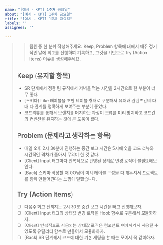```yaml
---
name: "[예시 - KPT] 1주차 금요일"
about: "[예시 - KPT] 1주차 금요일"
title: "[예시 - KPT] 1주차 금요일"
labels: ''
assignees: ''

---
```


> > 팀원 중 한 분이 작성해주세요.
> > Keep, Problem 항목에 대해서 매주 정기적인 날에 회고를 진행하여 기록하고, 그것을 기반으로 Try (Action Items)  이슈를 생성해주세요.
> 
> ## Keep (유지할 항목)
> * SR 단계에서 정한 팀 규칙에서 저녁을 먹는 시간을 2시간으로 한 부분이 너무 좋다.
> * [스키마] Like 테이블을 조인 테이블 형태로 구분해서 유저와 컨텐츠간의 다 대 다 관계를 명확하게 보여주는 부분이 좋았다.
> * 코드리뷰를 통해서 브랜치를 머지하는 과정이 오류를 미리 방지하고 코드간의 컨벤션을 유지하는 것에 큰 도움이 됐다.
> 
> ## Problem (문제라고 생각하는 항목)
> * 매일 오후 2시 30분에 진행하는 중간 보고 시간은 5시에 있을 코드 리뷰와 시간적인 격차가 좁아서 무의미 한 것 같다.
> * [Client] Input 태그마다 반복적으로 반영된 상태값 변경 로직이 불필요해보인다.
> * [Back] 스키마 작성할 때 OO님이 미리 테이블 구성을 다 해두셔서 프로젝트를 함께 만들어간다는 느낌이 덜했습니다.
> 
> ## Try (Action Items)
> * [ ]  다음주 회고 전까지는 2시 30분 중간 보고 시간을 빼고 진행해보자.
> * [ ]  [Client] Input 태그의 상태값 변경 로직을 Hook 함수로 구분해서 모듈화하자.
> * [ ]  [Client] 반복적으로 사용되는 상태값 로직은 컴포넌트 여기저기서 사용될 수 있도록 유틸리티 함수로 만들어서 모듈화하자.
> * [ ]  [Back] SR 단계에서 코드에 대한 기본 세팅을 할 때는 모여서 꼭 같이하자.

